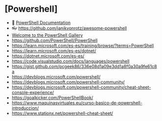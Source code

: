 # [Powershell]

- 🔸 [PowerShell Documentation](https://learn.microsoft.com/es-es/powershell/)
- 👓 <https://github.com/janikvonrotz/awesome-powershell>
- [Welcome to the PowerShell Gallery](https://www.powershellgallery.com/)
- <https://github.com/PowerShell/PowerShell>
- <https://learn.microsoft.com/es-es/training/browse/?terms=PowerShell>
- <https://learn.microsoft.com/es-es/dotnet/>
- <https://dotnet.microsoft.com/es-es/>
- <https://code.visualstudio.com/docs/languages/powershell>
- <https://gist.github.com/pcgeek86/336e08d1a09e3dd1a8f0a30a9fe61c8a>
- <https://devblogs.microsoft.com/powershell/>
- <https://devblogs.microsoft.com/powershell-community/>
- <https://devblogs.microsoft.com/powershell-community/cheat-sheet-console-experience/>
- <https://goalkicker.com/PowerShellBook/>
- <https://www.maquinasvirtuales.eu/curso-basico-de-powershell-introduccion/>
- <https://www.stationx.net/powershell-cheat-sheet/>

